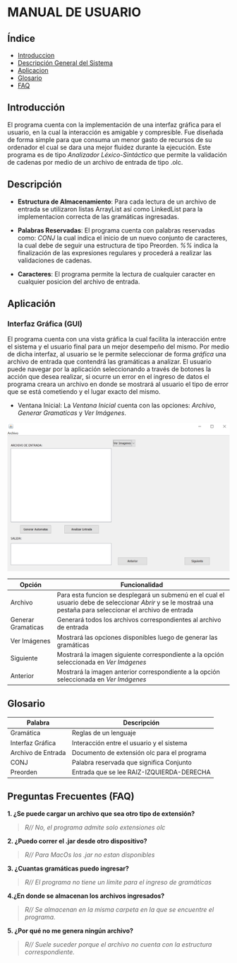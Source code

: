  MANUAL DE USUARIO
===================
## Índice
- [Introduccion](#introduccion)
- [Descripción General del Sistema](#descrip)
- [Aplicacion](#apli)
- [Glosario](#glosario)
- [FAQ](#questions)

<div id='introduccion'/>

## Introducción
El programa cuenta con la implementación de una interfaz gráfica para el usuario, en la cual la interacción es amigable y compresible. Fue diseñada de forma simple para que consuma un menor gasto de recursos de su ordenador el cual se dara una mejor fluidez durante la ejecución. Este programa es de tipo _Analizador Léxico-Sintáctico_ que permite la validación de cadenas por medio de un archivo de entrada de tipo .olc.

<div id='descrip'/>

## Descripción

  - **Estructura de Almacenamiento**: 
Para cada lectura de un archivo de entrada se utilizaron listas ArrayList así como LinkedList para la implementacion correcta de las gramáticas ingresadas.

  - **Palabras Reservadas**:
El programa cuenta con palabras reservadas como: _CONJ_ la cual indica el inicio de un nuevo conjunto de caracteres, la cual debe de seguir una estructura de tipo Preorden. _%%_ indica la finalización de las expresiones regulares y procederá a realizar las validaciones de cadenas.
  
  - **Caracteres**:
El programa permite la lectura de cualquier caracter en cualquier posicion del archivo de entrada.


<div id='apli'/>

## Aplicación
### Interfaz Gráfica (GUI)
El programa cuenta con una vista gráfica la cual facilita la interacción entre el sistema y el usuario final para un mejor desempeño del mismo. Por medio de dicha interfaz, al usuario se le permite seleccionar de forma _gráfica_ una archivo de entrada que contendrá las gramáticas a analizar. El usuario puede navegar por la aplicación seleccionando a través de botones la acción que desea realizar, si ocurre un error en el ingreso de datos el programa creara un archivo en donde se mostrará al usuario el tipo de error que se está cometiendo y el lugar exacto del mismo. 

- Ventana Inicial: La _Ventana Inicial_ cuenta con las opciones: *_Archivo_*, *_Generar Gramaticas_* y *_Ver Imágenes_*.

![](https://github.com/DiiAns23/Prueba-2/blob/Master/img/InterfazGraficaOLC1.PNG)

   | **Opción** | **Funcionalidad** |
   | ---------- | ----------------- |
   | Archivo   |Para esta funcion se desplegará un submenú en el cual el usuario debe de seleccionar _Abrir_  y se le mostraá una pestaña para seleccionar el archivo de entrada|
   | Generar Gramaticas  | Generará todos los archivos correspondientes al archivo de entrada |
   | Ver Imágenes  | Mostrará las opciones disponibles luego de generar las gramáticas |
   |Siguiente| Mostrará la imagen siguiente correspondiente a la opción seleccionada en _Ver Imágenes_ |
   |Anterior| Mostrará la imagen anterior correspondiente a la opción seleccionada en _Ver Imágenes_ |
     

<div id='glosario'/>

## Glosario

| Palabra | Descripción | 
| ------------------------------- | ----------------------------------------- |
| Gramática | Reglas de un lenguaje |
| Interfaz Gráfica | Interacción entre el usuario y el sistema |
| Archivo de Entrada | Documento de extensión olc para el programa |
| CONJ | Palabra reservada que significa Conjunto |
| Preorden | Entrada que se lee RAIZ-IZQUIERDA-DERECHA |

<div id='questions'/> 

## Preguntas Frecuentes (FAQ)
**1. ¿Se puede cargar un archivo que sea otro tipo de extensión?** 

> _R//_ *No, el programa admite solo extensiones olc*

**2. ¿Puedo correr el .jar desde otro dispositivo?** 

> _R//_ *Para MacOs los .jar no estan disponibles*

**3. ¿Cuantas gramáticas puedo ingresar?** 

> _R//_ *El programa no tiene un límite para el ingreso de gramáticas*

**4.¿En donde se almacenan los archivos ingresados?** 

> _R//_ *Se almacenan en la misma carpeta en la que se encuentre el programa.*

**5. ¿Por qué no me genera ningún archivo?** 

> _R//_ *Suele suceder porque el archivo no cuenta con la estructura correspondiente.*
